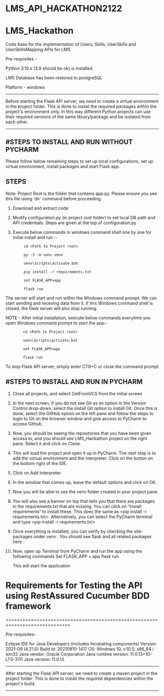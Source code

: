 # LMS_API_HACKATHON2122
# LMS_Hackathon
Code base for the implementation of Users, Skills, UserSkills and UserSkillsMapping APis for LMS.

Pre-requisites - 

Python 3.10.x (3.9 should be ok) is installed

LMS Database has been restored to postgreSQL

Platform  - windows

***********************************************************************************************************************
Before starting the Flask API server, we need to create a virtual environment in the project folder. This is done to install 
the required packages within the project's environment only. In this way different Python projects can use their required 
versions of the same library/package and be isolated from each other.
***********************************************************************************************************************

#STEPS TO INSTALL AND RUN WITHOUT PYCHARM
-----------------------------------------
Please follow below remaining steps to set up local configurations, set up virtual environment, install packages and start Flask app.

STEPS
------
Note: Project Root is the folder that contains app.py. Please ensure you see this file using 'dir' command before proceeding

1. Download and extract code

2. Modify configuration.py (in project root folder) to set local DB path and API credentials. Steps are given at the top of configuration.py 

3. Execute below commands in windows command shell one by one for initial install and run :-

            cd <Path to Project root>
            
            py -3 -m venv venv

            venv\Scripts\activate.bat

            pip install -r requirements.txt

            set FLASK_APP=app

            flask run

The server will start and run within the Windows command prompt. 
We can start sending and receving data from it.
If this Windows command shell is closed,  the flask server will also stop running.

NOTE - After initial installation, execute below commands everytime you open Windows command prompt to start the app:-

            cd <Path to Project root>

            venv\Scripts\activate.bat

            set FLASK_APP=app

            flask run


To stop Flask API server, simply enter CTR+C or close the command prompt

#STEPS TO INSTALL AND RUN IN PYCHARM
-----------------------------------------
1. Close all projects, and select GetFromVCS from the initial screen
2. In the next screen, if you do not see Git as an option in the Version Control drop-down, select the install Git option to install Git.
   Once this is done, select the GitHub option on the left pane and follow the steps to login to Git on the browser window and give access to PyCharm to access Github.
3. Now, you should be seeing the repositories that you have been given access to, and you should see LMS_Hackathon project on the right pane. Select it and click on Clone.
4. This will load the project and open it up in PyCharm. The next step is to add the virtual environment and the interpreter. Click on the <No Interpreter> button on the bottom    right of the IDE.
5. Click on Add Interpreter.
6. In the window that comes up, leave the default options and click on OK.
7. Now you will be able to see the venv folder created in your project pane.
8. You will also see a banner on top that tells you that there are packages in the requirements.txt that are missing. You can click on “install requirements“ to install these. 
This does the same as <pip install -r requirements.txt>. Alternatively, you can select the PyCharm terminal and type <pip install -r requirements.txt>
9. Once everything is installed, you can verify by checking the site-packages under venv . You should see flask and all related packages here.
10. Now, open up Terminal from PyCharm and run the app using the following commands	
    Set FLASK_APP = app
    flask run
            
            
    This will start the application 

# Requirements for Testing the API using RestAssured Cucumber BDD framework
=============================================================================

Pre-requisites-

Eclipse IDE for Java Developers (includes Incubating components)
Version: 2021-09 (4.21.0)
Build id: 20210910-1417
OS: Windows 10, v.10.0, x86_64 / win32
Java vendor: Oracle Corporation
Java runtime version: 11.0.13+10-LTS-370
Java version: 11.0.13

***********************************************************************************************************************
After starting the Flask API server, we need to create a maven project in the project folder. This is done to install 
the required dependencies within the project's build. 
***********************************************************************************************************************
